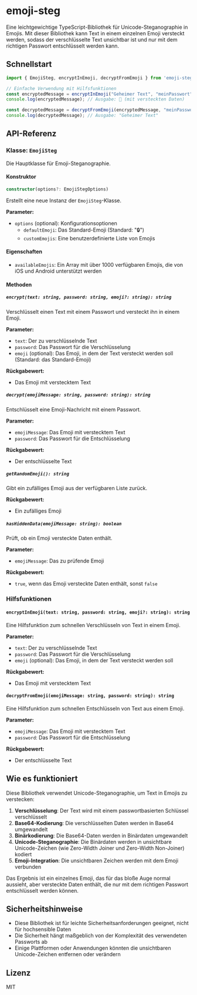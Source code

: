 # emoji-steg

Eine leichtgewichtige TypeScript-Bibliothek für Unicode-Steganographie in Emojis. Mit dieser Bibliothek kann Text in einem einzelnen Emoji versteckt werden, sodass der verschlüsselte Text unsichtbar ist und nur mit dem richtigen Passwort entschlüsselt werden kann.


## Schnellstart

```typescript
import { EmojiSteg, encryptInEmoji, decryptFromEmoji } from 'emoji-steg';

// Einfache Verwendung mit Hilfsfunktionen
const encryptedMessage = encryptInEmoji("Geheimer Text", "meinPasswort", "🚀");
console.log(encryptedMessage); // Ausgabe: 🚀 (mit versteckten Daten)

const decryptedMessage = decryptFromEmoji(encryptedMessage, "meinPasswort");
console.log(decryptedMessage); // Ausgabe: "Geheimer Text"
```

## API-Referenz

### Klasse: `EmojiSteg`

Die Hauptklasse für Emoji-Steganographie.

#### Konstruktor

```typescript
constructor(options?: EmojiStegOptions)
```

Erstellt eine neue Instanz der `EmojiSteg`-Klasse.

**Parameter:**
- `options` (optional): Konfigurationsoptionen
    - `defaultEmoji`: Das Standard-Emoji (Standard: "🔒")
    - `customEmojis`: Eine benutzerdefinierte Liste von Emojis

#### Eigenschaften

- `availableEmojis`: Ein Array mit über 1000 verfügbaren Emojis, die von iOS und Android unterstützt werden

#### Methoden

##### `encrypt(text: string, password: string, emoji?: string): string`

Verschlüsselt einen Text mit einem Passwort und versteckt ihn in einem Emoji.

**Parameter:**
- `text`: Der zu verschlüsselnde Text
- `password`: Das Passwort für die Verschlüsselung
- `emoji` (optional): Das Emoji, in dem der Text versteckt werden soll (Standard: das Standard-Emoji)

**Rückgabewert:**
- Das Emoji mit verstecktem Text

##### `decrypt(emojiMessage: string, password: string): string`

Entschlüsselt eine Emoji-Nachricht mit einem Passwort.

**Parameter:**
- `emojiMessage`: Das Emoji mit verstecktem Text
- `password`: Das Passwort für die Entschlüsselung

**Rückgabewert:**
- Der entschlüsselte Text

##### `getRandomEmoji(): string`

Gibt ein zufälliges Emoji aus der verfügbaren Liste zurück.

**Rückgabewert:**
- Ein zufälliges Emoji

##### `hasHiddenData(emojiMessage: string): boolean`

Prüft, ob ein Emoji versteckte Daten enthält.

**Parameter:**
- `emojiMessage`: Das zu prüfende Emoji

**Rückgabewert:**
- `true`, wenn das Emoji versteckte Daten enthält, sonst `false`

### Hilfsfunktionen

#### `encryptInEmoji(text: string, password: string, emoji?: string): string`

Eine Hilfsfunktion zum schnellen Verschlüsseln von Text in einem Emoji.

**Parameter:**
- `text`: Der zu verschlüsselnde Text
- `password`: Das Passwort für die Verschlüsselung
- `emoji` (optional): Das Emoji, in dem der Text versteckt werden soll

**Rückgabewert:**
- Das Emoji mit verstecktem Text

#### `decryptFromEmoji(emojiMessage: string, password: string): string`

Eine Hilfsfunktion zum schnellen Entschlüsseln von Text aus einem Emoji.

**Parameter:**
- `emojiMessage`: Das Emoji mit verstecktem Text
- `password`: Das Passwort für die Entschlüsselung

**Rückgabewert:**
- Der entschlüsselte Text

## Wie es funktioniert

Diese Bibliothek verwendet Unicode-Steganographie, um Text in Emojis zu verstecken:

1. **Verschlüsselung**: Der Text wird mit einem passwortbasierten Schlüssel verschlüsselt
2. **Base64-Kodierung**: Die verschlüsselten Daten werden in Base64 umgewandelt
3. **Binärkodierung**: Die Base64-Daten werden in Binärdaten umgewandelt
4. **Unicode-Steganographie**: Die Binärdaten werden in unsichtbare Unicode-Zeichen (wie Zero-Width Joiner und Zero-Width Non-Joiner) kodiert
5. **Emoji-Integration**: Die unsichtbaren Zeichen werden mit dem Emoji verbunden

Das Ergebnis ist ein einzelnes Emoji, das für das bloße Auge normal aussieht, aber versteckte Daten enthält, die nur mit dem richtigen Passwort entschlüsselt werden können.

## Sicherheitshinweise

- Diese Bibliothek ist für leichte Sicherheitsanforderungen geeignet, nicht für hochsensible Daten
- Die Sicherheit hängt maßgeblich von der Komplexität des verwendeten Passworts ab
- Einige Plattformen oder Anwendungen könnten die unsichtbaren Unicode-Zeichen entfernen oder verändern

## Lizenz

MIT